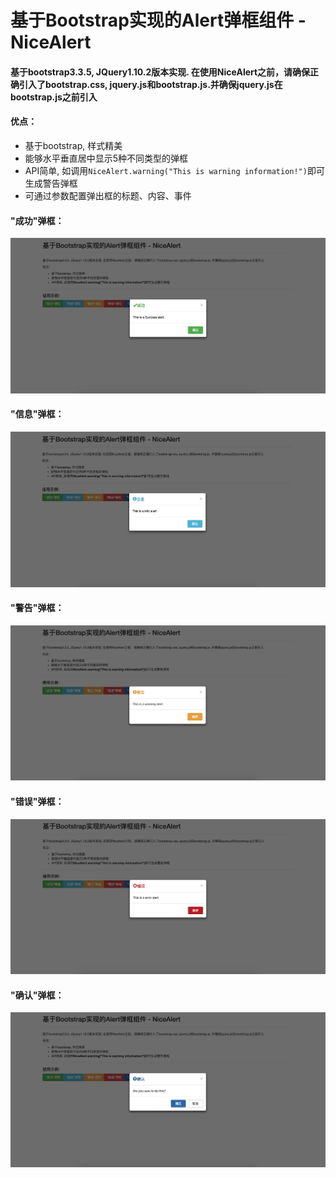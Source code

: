 # 基于Bootstrap实现的Alert弹框组件 - NiceAlert
#### 基于bootstrap3.3.5, JQuery1.10.2版本实现. 在使用NiceAlert之前，请确保正确引入了bootstrap.css, jquery.js和bootstrap.js.并确保jquery.js在bootstrap.js之前引入
#### 优点：
* 基于bootstrap, 样式精美
* 能够水平垂直居中显示5种不同类型的弹框
* API简单, 如调用`NiceAlert.warning("This is warning information!")`即可生成警告弹框
* 可通过参数配置弹出框的标题、内容、事件
#### "成功"弹框：
![avatar](https://github.com/shichen88/NiceAlert/blob/master/NicePop/img/success.jpg)
#### "信息"弹框：
![avatar](https://github.com/shichen88/NiceAlert/blob/master/NicePop/img/info.jpg)
#### "警告"弹框：
![avatar](https://github.com/shichen88/NiceAlert/blob/master/NicePop/img/warning.jpg)
#### "错误"弹框：
![avatar](https://github.com/shichen88/NiceAlert/blob/master/NicePop/img/error.jpg)
#### "确认"弹框：
![avatar](https://github.com/shichen88/NiceAlert/blob/master/NicePop/img/confirm.jpg)
